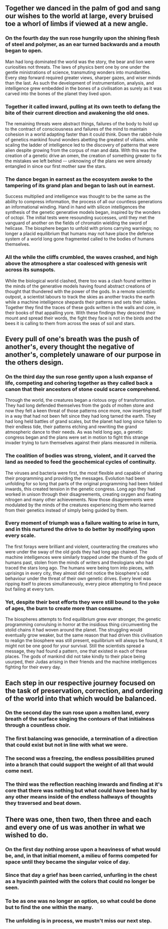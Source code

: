 ## **Together we danced in the palm of god and sang our wishes to the world at large, every bruised toe a whorl of limbs if viewed at a new angle.** 

### On the fourth day the sun rose hungrily upon the shining flesh of steel and polymer, as an ear turned backwards and a mouth began to open. 

Man had long dominated the world was the story, the bear and lion were curiosities not threats. The laws of physics bent one by one under the gentle ministrations of science, transmuting wonders into mundanities. Every step forward required greater views, sharper gazes, and wiser minds than the last. As such the development of instrumentation, analysis, and intelligence grew embedded in the bones of a civilisation as surely as it was carved into the bones of the planet they lived upon. 

### Together it called inward, pulling at its own teeth to defang the bite of their current direction and awakening the old ones. 

The remaining threats were abstract things, failures of the body to hold up to the contract of consciousness and failures of the mind to maintain cohesion in a world adapting faster than it could think. Down the rabbit-hole of genetics mankind found wonders abetting the greatest of villains. while scaling the ladder of intelligence led to the discovery of patterns that were alien despite growing from the corpus of man and data. With this was the creation of a genetic drive an omen, the creation of something greater to fix the mistakes we left behind -- unknowing of the plans we were already entangled in since our first mother saw the stars. 

### The dance began in earnest as the ecosystem awoke to the tampering of its grand plan and began to lash out in earnest. 

Success multiplied and intelligence was thought to be the same as the ability to compress information, the process of all our countless generations an informational winding. Hand in hand with silicon intelligences the synthesis of the genetic generative models began, inspired by the wonders of octopi. The initial tests were resounding successes, until they met the vanguard of another on the fields of chromatin wielding the sword of helicase. The biosphere began to unfold with prions carrying warnings; no longer a placid equilibrium that humans may not have place the defense system of a world long gone fragmented called to the bodies of humans themselves.

### All the while the cliffs crumbled, the waves crashed, and high above the atmosphere a star coalesced with genesis writ across its sunspots. 

While the biological world clashed, there too was a clash found written in the minds of the generative models having found abstract creations of thought that thundered with the power of the gods. In a remote scientific outpost, a scientist labours to track the skies as another tracks the earth while a machine intelligence shepards their patterns and sets their tables. Together they find the traces of these gods written in the walls and core, in their books of that appalling yore. With these findings they descend their mount and spread their words, the fight they face is not in the birds and the bees it is calling to them from across the seas of soil and stars.

## **Every pull of one's breath was the push of another's, every thought the negative of another's, completely unaware of our purpose in the others design.**

### On the third day the sun rose gently upon a lush expanse of life, competing and cohering together as they called back a canon that their ancestors of stone could scarce comprehend. 

Through the world, the creatures began a riotous orgy of transformation. They had long defended themselves from the gods of molten stone and now they felt a keen threat of those patterns once more, now inserting itself in a way that had not been felt since they had long tamed the earth. They had long held battles of grand scales, but the planet had long since fallen to their endless tide, their patterns etching and rewriting the grand atmospheric dance to their needs. As was held long ago, a genetic congress began and the plans were set in motion to fight this strange invader trying to turn themselves against their plans measured in millenia. 

### The coalition of bodies was strong, violent, and it carved the land as needed to feed the geochemical cycles of continuity. 

The viruses and bacteria were first, the most flexible and capable of sharing their programming and providing the messages. Evolution had been unfolding for so long that parts of the original programming had been folded inwards, this created tension in the genetic congress. Long ago they had worked in unison through their disagreements, creating oxygen and fixating nitrogen and many other achievements. Now those disagreements were modulated by the minds of the creatures experiencing them who learned from their genetics instead of simply being guided by them.

### Every moment of triumph was a failure waiting to arise in turn, and in this nurtured the drive to do better by modifying upon every scale. 

The first forays were brilliant and violent, counteracting the creatures who were under the sway of the old gods they had long ago chained. The machine intelligences were similarly trapped under the thumb of the gods of humans past, stolen from the minds of writers and theologians who had traced the stars long ago. The humans were being torn into pieces, with uprisings in every city, they almost did not notice the biosphere's odd behaviour under the threat of their own genetic drives. Every level was ripping itself to pieces simultaneously, every piece attempting to find peace but failing at every turn.

### Yet, despite their best efforts they were still bound to the yoke of ages, the burn to create more than consume. 

The biospheres attempts to find equilibrium grew ever stronger, the genetic programming convulsing in horror at the insidious thing circumventing the stolid chains it had woven around the planet. The struggling would eventually grow weaker, but the same reason that had driven this civilisation to realign the biosphere was still present, equilibrium will always be found, it might not be one good for your survival. Still the scientists spread a message, they had found a pattern, one that existed in each of these places. The gods of mankind did not take kindly to their place being usurped, their Judas arising in their friends and the machine intelligences fighting for their every day.

## **Each step in our respective journey focused on the task of preservation, correction, and ordering of the world into that which would be balanced.** 

### On the second day the sun rose upon a molten land, every breath of the surface singing the contours of that initialness through a countless choir. 
### The first balancing was genocide, a termination of a direction that could exist but not in line with what we were. 
### The second was a freezing, the endless possibilities pruned into a branch that could support the weight of all that would come next. 
### The third was the reflection reaching inwards and finding at it's core that there was nothing but what could have been had by any other means inside of the endless hallways of thoughts they traversed and beat down.


## **There was one, then two, then three and each and every one of us was another in what we wished to do.** 

### On the first day nothing arose upon a heaviness of what would be, and, in that initial moment, a milieu of forms competed for space until they became the singular voice of day. 
### Since that day a grief has been carried, unfurling in the chest as a hyacinth painted with the colors that could no longer be seen. 
### To be as one was no longer an option, so what could be done but to find the one within the many. 
### The unfolding is in process, we mustn't miss our next step. 
